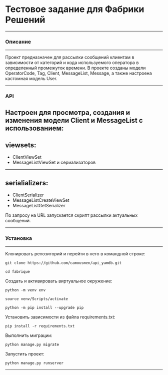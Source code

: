 # Тестовое задание для Фабрики Решений

---

### Описание

---
Проект предназначен для рассылки сообщений клиентам в зависимости от категорий и кода используемого оператора в определенный промежуток времени.
В проекте созданы модели OperatorCode, Tag, Client, MessageList, Message, а также настроена кастомная модель User.

---

### API

Настроен для просмотра, создания и изменения модели Client и MessageList с использованием:
---
viewsets:
---
  - ClientViewSet
  - MessageListViewSet и сериализаторов
---
serialializers:
---
  - ClientSerializer
  - MessageListCreateViewSet
  - MessageListGetSerializer

По запросу на URL запускается скрипт рассылки актуальных сообщений.

---

### Установка


---

Клонировать репозиторий и перейти в него в командной строке:

```
git clone https://github.com/camousmen/api_yamdb.git
```

```
cd fabrique
```

Cоздать и активировать виртуальное окружение:

```
python -m venv env
```

```
source venv/Scripts/activate
```

```
python -m pip install --upgrade pip
```

Установить зависимости из файла requirements.txt:

```
pip install -r requirements.txt
```

Выполнить миграции:

```
python manage.py migrate
```

Запустить проект:

```
python manage.py runserver
```

---


